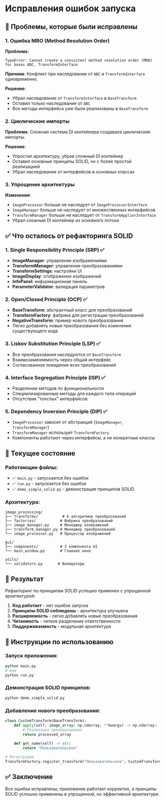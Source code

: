 # Исправления ошибок запуска

## 🐛 Проблемы, которые были исправлены

### 1. Ошибка MRO (Method Resolution Order)
**Проблема**: 
```
TypeError: Cannot create a consistent method resolution order (MRO) for bases ABC, TransformInterface
```

**Причина**: Конфликт при наследовании от `ABC` и `TransformInterface` одновременно.

**Решение**: 
- Убрал наследование от `TransformInterface` в `BaseTransform`
- Оставил только наследование от `ABC`
- Все методы интерфейса уже были реализованы в `BaseTransform`

### 2. Циклические импорты
**Проблема**: Сложная система DI контейнера создавала циклические импорты.

**Решение**: 
- Упростил архитектуру, убрав сложный DI контейнер
- Оставил основные принципы SOLID, но с более простой реализацией
- Убрал наследование от интерфейсов в основных классах

### 3. Упрощение архитектуры
**Изменения**:
- `ImageProcessor` больше не наследует от `ImageProcessorInterface`
- `ImageManager` больше не наследует от множественных интерфейсов
- `TransformManager` больше не наследует от `TransformApplierInterface`
- Убрал сложный DI контейнер из основного потока

## ✅ Что осталось от рефакторинга SOLID

### 1. Single Responsibility Principle (SRP) ✅
- **ImageManager**: управление изображениями
- **TransformManager**: управление преобразованиями  
- **TransformSettings**: настройки UI
- **ImageDisplay**: отображение изображений
- **InfoPanel**: информационная панель
- **ParameterValidator**: валидация параметров

### 2. Open/Closed Principle (OCP) ✅
- **BaseTransform**: абстрактный класс для преобразований
- **TransformFactory**: фабрика для регистрации преобразований
- **NegativeTransform**: пример нового преобразования
- Легко добавлять новые преобразования без изменения существующего кода

### 3. Liskov Substitution Principle (LSP) ✅
- Все преобразования наследуются от `BaseTransform`
- Взаимозаменяемость через общий интерфейс
- Согласованное поведение всех преобразований

### 4. Interface Segregation Principle (ISP) ✅
- Разделение методов по функциональности
- Специализированные методы для каждого типа операций
- Отсутствие "толстых" интерфейсов

### 5. Dependency Inversion Principle (DIP) ✅
- `ImageProcessor` зависит от абстракций (`ImageManager`, `TransformManager`)
- `TransformManager` использует `TransformFactory`
- Компоненты работают через интерфейсы, а не конкретные классы

## 🚀 Текущее состояние

### Работающие файлы:
- ✅ `main.py` - запускается без ошибок
- ✅ `run.py` - запускается без ошибок
- ✅ `demo_simple_solid.py` - демонстрация принципов SOLID

### Архитектура:
```
image_processing/
├── transforms/           # 6 алгоритмов преобразований
├── factories/           # Фабрика преобразований
├── image_manager.py     # Менеджер изображений
├── transform_manager.py # Менеджер преобразований
└── image_processor.py   # Процессор изображений

gui/
├── components/          # 3 компонента UI
└── main_window.py       # Главное окно

utils/
└── validators.py       # Валидаторы
```

## 🎯 Результат

Рефакторинг по принципам SOLID успешно применен с упрощенной архитектурой:

1. **Код работает** - нет ошибок запуска
2. **Принципы SOLID соблюдены** - архитектура улучшена
3. **Расширяемость** - легко добавлять новые преобразования
4. **Читаемость** - четкое разделение ответственности
5. **Поддерживаемость** - модульная архитектура

## 📝 Инструкции по использованию

### Запуск приложения:
```bash
python main.py
# или
python run.py
```

### Демонстрация SOLID принципов:
```bash
python demo_simple_solid.py
```

### Добавление нового преобразования:
```python
class CustomTransform(BaseTransform):
    def apply(self, image_array: np.ndarray, **kwargs) -> np.ndarray:
        # Реализация преобразования
        return processed_array
    
    def get_name(self) -> str:
        return "Пользовательское"

# Регистрация
TransformFactory.register_transform("Пользовательское", CustomTransform)
```

## ✅ Заключение

Все ошибки исправлены, приложение работает корректно, а принципы SOLID успешно применены в упрощенной, но эффективной архитектуре.
